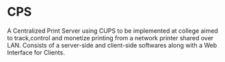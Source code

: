 # CPS
A Centralized Print Server using CUPS to be implemented at college aimed to track,control and monetize printing from a network printer shared over LAN. Consists of a server-side and client-side softwares along with a Web Interface for Clients.
